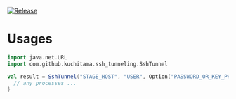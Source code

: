 [![Release](https://jitpack.io/v/Kuchitama/scala-ssh-tunneling.svg)](https://jitpack.io/#Kuchitama/scala-ssh-tunneling)

# Usages

```scala
import java.net.URL
import com.github.kuchitama.ssh_tunneling.SshTunnel

val result = SshTunnel("STAGE_HOST", "USER", Option("PASSWORD_OR_KEY_PHRASE"), Option[URL](new URL("IDENTITY_FILE_PATH"))).tunnel("REMOTE_HOST", REMOTE_PORT) {
  // any processes ... 
}
```